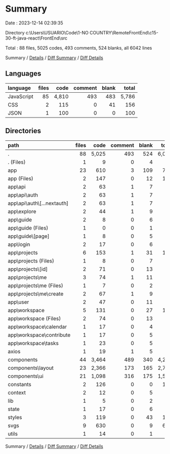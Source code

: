 # Summary

Date : 2023-12-14 02:39:35

Directory c:\\Users\\USUARIO\\Code\\1-NO COUNTRY\\RemoteFrontEnd\\c15-30-ft-java-react\\FrontEnd\\src

Total : 88 files,  5025 codes, 493 comments, 524 blanks, all 6042 lines

Summary / [Details](details.md) / [Diff Summary](diff.md) / [Diff Details](diff-details.md)

## Languages
| language | files | code | comment | blank | total |
| :--- | ---: | ---: | ---: | ---: | ---: |
| JavaScript | 85 | 4,810 | 493 | 483 | 5,786 |
| CSS | 2 | 115 | 0 | 41 | 156 |
| JSON | 1 | 100 | 0 | 0 | 100 |

## Directories
| path | files | code | comment | blank | total |
| :--- | ---: | ---: | ---: | ---: | ---: |
| . | 88 | 5,025 | 493 | 524 | 6,042 |
| . (Files) | 1 | 9 | 0 | 4 | 13 |
| app | 23 | 610 | 3 | 109 | 722 |
| app (Files) | 2 | 147 | 0 | 12 | 159 |
| app\\api | 2 | 63 | 1 | 7 | 71 |
| app\\api\\auth | 2 | 63 | 1 | 7 | 71 |
| app\\api\\auth\\[...nextauth] | 2 | 63 | 1 | 7 | 71 |
| app\\explore | 2 | 44 | 1 | 9 | 54 |
| app\\guide | 2 | 8 | 0 | 6 | 14 |
| app\\guide (Files) | 1 | 0 | 0 | 1 | 1 |
| app\\guide\\[page] | 1 | 8 | 0 | 5 | 13 |
| app\\login | 2 | 17 | 0 | 6 | 23 |
| app\\projects | 6 | 153 | 1 | 31 | 185 |
| app\\projects (Files) | 1 | 8 | 0 | 7 | 15 |
| app\\projects\\[id] | 2 | 71 | 0 | 13 | 84 |
| app\\projects\\me | 3 | 74 | 1 | 11 | 86 |
| app\\projects\\me (Files) | 1 | 7 | 0 | 2 | 9 |
| app\\projects\\me\\create | 2 | 67 | 1 | 9 | 77 |
| app\\user | 2 | 47 | 0 | 11 | 58 |
| app\\workspace | 5 | 131 | 0 | 27 | 158 |
| app\\workspace (Files) | 2 | 74 | 0 | 13 | 87 |
| app\\workspace\\calendar | 1 | 17 | 0 | 4 | 21 |
| app\\workspace\\contribute | 1 | 17 | 0 | 5 | 22 |
| app\\workspace\\tasks | 1 | 23 | 0 | 5 | 28 |
| axios | 1 | 19 | 1 | 5 | 25 |
| components | 44 | 3,464 | 489 | 340 | 4,293 |
| components\\layout | 23 | 2,366 | 173 | 165 | 2,704 |
| components\\ui | 21 | 1,098 | 316 | 175 | 1,589 |
| constants | 2 | 126 | 0 | 0 | 126 |
| context | 2 | 12 | 0 | 5 | 17 |
| lib | 1 | 5 | 0 | 2 | 7 |
| state | 1 | 17 | 0 | 6 | 23 |
| styles | 3 | 119 | 0 | 43 | 162 |
| svgs | 9 | 630 | 0 | 9 | 639 |
| utils | 1 | 14 | 0 | 1 | 15 |

Summary / [Details](details.md) / [Diff Summary](diff.md) / [Diff Details](diff-details.md)